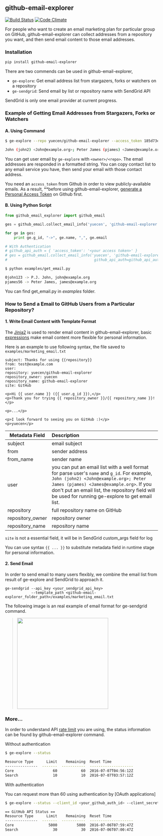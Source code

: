 ## github-email-explorer

[![Build Status](https://travis-ci.org/yuecen/github-email-explorer.svg?branch=master)](https://travis-ci.org/yuecen/github-email-explorer)
[![Code Climate](https://codeclimate.com/github/yuecen/github-email-explorer/badges/gpa.svg)](https://codeclimate.com/github/yuecen/github-email-explorer)

For people who want to create an email marketing plan for particular group on
GitHub, github-email-explorer can collect addresses from a repository you want,
and then send email content to those email addresses.

### Installation

```bash
pip install github-email-explorer
```

There are two commends can be used in github-email-explorer,

* ```ge-explore```: Get email address list from stargazers, forks or watchers on a repository
* ```ge-sendgrid```: Send email by list or repository name with SendGrid API

SendGrid is only one email provider at current progress.

### Example of Getting Email Addresses from Stargazers, Forks or Watchers

#### A. Using Command

```bash
$ ge-explore --repo yuecen/github-email-explorer --access_token 185d73ee6c8718cfb98544e70bde3f4dfa10357a --action_type star fork watch

John (john2) <John@example.org>; Peter James (pjames) <James@example.org>;
```

You can get user email by ```ge-explore``` with ```<owner>/<repo>```. The email
addresses are responded in a formatted string. You can copy contact list to any
email service you have, then send your email with those contact address.

You need an `access_token` from Github in order to view publicly-available emails. As a result, **before using github-email-explorer, [generate a Personal Access Token] on Github first.

#### B. Using Python Script

```python
from github_email_explorer import github_email

ges = github_email.collect_email_info('yuecen', 'github-email-explorer', ['star', 'watch'])

for ge in ges:
    print ge.g_id, "->", ge.name, ",", ge.email

# With Authentication
# github_api_auth = { 'access_token': '<your access token>' }
# ges = github_email.collect_email_info('yuecen', 'github-email-explorer', ['star', 'watch'],
#                                        github_api_auth=github_api_auth)
```

```bash
$ python examples/get_email.py

0john123 -> P.J. John, john@example.org
pjames56 -> Peter James, james@example.org
```

You can find get_email.py in *examples* folder.

### How to Send a Email to GitHub Users from a Particular Repository?

#### 1. Write Email Content with Template Format

The [Jinja2] is used to render email content in github-email-explorer, basic
[expressions] make email content more flexible for personal information.

Here is an example to use following syntax, the file saved to ```examples/marketing_email.txt```

```
subject: Thanks for using {{repository}}
from: test@example.com
user:
repository: yuecen/github-email-explorer
repository_owner: yuecen
repository_name: github-email-explorer
site: GitHub

<p>Hi {{ user.name }} ({{ user.g_id }}),</p>
<p>Thank you for trying {{ repository_owner }}/{{ repository_name }}!</p>

<p>...</p>

<p>I look forward to seeing you on GitHub :)</p>
<p>yuecen</p>
```

| Metadata Field  | Description   |
| --------------- |:------------- |
| subject         | email subject |
| from            | sender address|
| from_name       | sender name   |
| user            | you can put an email list with a well format for parse user's ```name``` and ```g_id```. For example, ```John (john2) <John@example.org>; Peter James (pjames) <James@example.org>```. If you don't put an email list, the repository field will be used for running ge-explore to get email list. |
| repository      | full repository name on GitHub|
| repository_owner| repository owner |
| repository_name | repository name  |

```site``` is not a essential field, it will be in SendGrid custom_args field for log

You can use syntax ```{{ ... }}``` to substitute metadata field in runtime stage for personal information.

#### 2. Send Email

In order to send email to many users flexibly, we combine the email list from
result of ge-explore and SendGrid to approach it.

```
ge-sendgrid --api_key <your_sendgrid_api_key>
            --template_path <github-email-explorer_folder_path>/examples/marketing_email.txt
```

The following image is an real example of email format for ge-sendgrid command.

> <img src="examples/marketing_email.png" width="300">

### More...

In order to understand API [rate limit] you are using, the status information
can be found by github-email-explorer command.

Without authentication

```bash
$ ge-explore --status

Resource Type      Limit    Remaining  Reset Time
---------------  -------  -----------  --------------------
Core                  60           60  2016-07-07T04:56:12Z
Search                10           10  2016-07-07T03:57:12Z
```

With authentication

You can request more than 60 using authentication by [OAuth applications]

```bash
$ ge-explore --status --client_id <your_github_auth_id> --client_secret <your_github_auth_secret>

== GitHub API Status ==
Resource Type      Limit    Remaining  Reset Time
---------------  -------  -----------  --------------------
Core                5000         5000  2016-07-06T07:59:47Z
Search                30           30  2016-07-06T07:00:47Z
```


[rate limit]:https://developer.github.com/v3/rate_limit/
[generate a Personal access token]:https://help.github.com/articles/creating-a-personal-access-token-for-the-command-line/
[Jinja2]:http://jinja.pocoo.org/
[expressions]:http://jinja.pocoo.org/docs/dev/templates/#expressions
